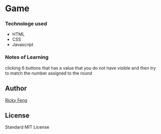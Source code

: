 # Game


### Technologe used
- HTML
- CSS
- Javascript

### Notes of Learning

clicking 6 buttons that has a value that you do not have visible and then try to match the number assigned to the round

## Author 
[Ricky Feng ](https://github.com/Rickyfeng7)

## License
Standard MIT License

